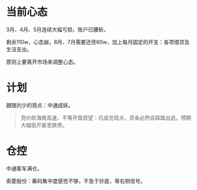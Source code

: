 # 当前心态

3月、4月、5月连续大幅亏损，账户已腰斩。

剩余110w，心态崩，6月、7月需要还债60w，加上每月固定的开支：各项借贷及生活支出。

原则上要离开市场来调整心态。

# 计划

跟随刘少的观点：中通成妖。

> 竞价砍海南高速，不等开盘观望：已成兑现点，资金必然会踩踏出逃。预期大幅低开甚至跌停。

# 仓控

中通客车满仓。

索菱股份：筹码集中度感觉不够，不急于抄底，等右侧信号。